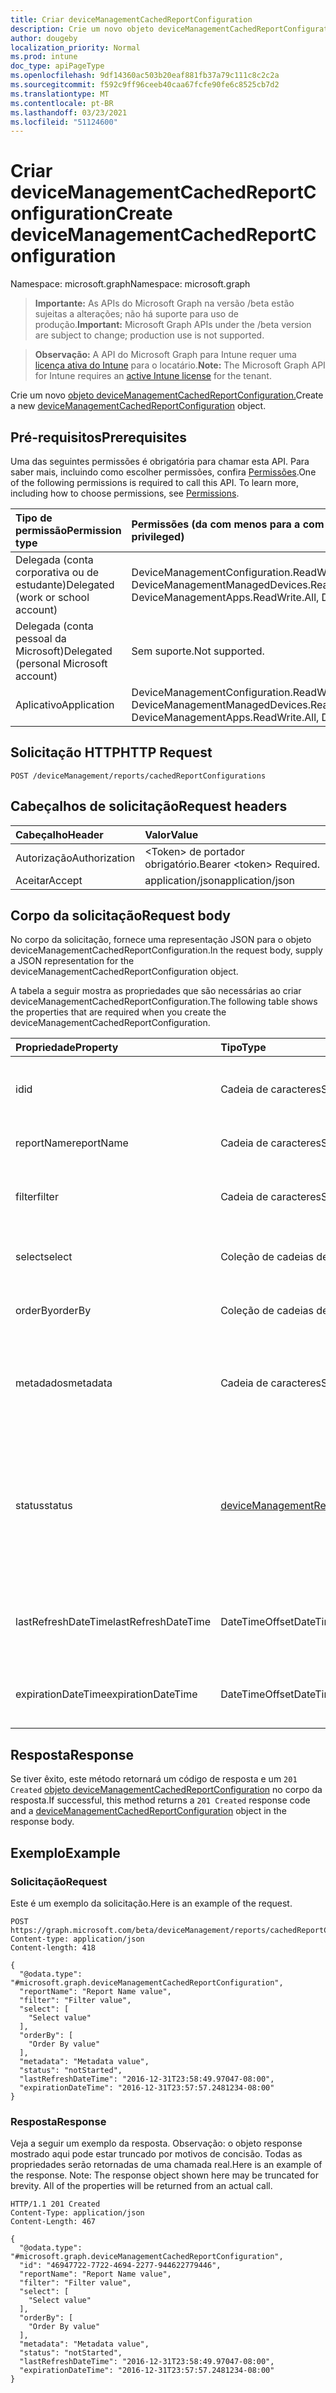 ```yaml
---
title: Criar deviceManagementCachedReportConfiguration
description: Crie um novo objeto deviceManagementCachedReportConfiguration.
author: dougeby
localization_priority: Normal
ms.prod: intune
doc_type: apiPageType
ms.openlocfilehash: 9df14360ac503b20eaf881fb37a79c111c8c2c2a
ms.sourcegitcommit: f592c9ff96ceeb40caa67fcfe90fe6c8525cb7d2
ms.translationtype: MT
ms.contentlocale: pt-BR
ms.lasthandoff: 03/23/2021
ms.locfileid: "51124600"
---
```

# <a name="create-devicemanagementcachedreportconfiguration"></a><span data-ttu-id="49800-103">Criar deviceManagementCachedReportConfiguration</span><span class="sxs-lookup"><span data-stu-id="49800-103">Create deviceManagementCachedReportConfiguration</span></span>

<span data-ttu-id="49800-104">Namespace: microsoft.graph</span><span class="sxs-lookup"><span data-stu-id="49800-104">Namespace: microsoft.graph</span></span>

> <span data-ttu-id="49800-105">**Importante:** As APIs do Microsoft Graph na versão /beta estão sujeitas a alterações; não há suporte para uso de produção.</span><span class="sxs-lookup"><span data-stu-id="49800-105">**Important:** Microsoft Graph APIs under the /beta version are subject to change; production use is not supported.</span></span>

> <span data-ttu-id="49800-106">**Observação:** A API do Microsoft Graph para Intune requer uma [licença ativa do Intune](https://go.microsoft.com/fwlink/?linkid=839381) para o locatário.</span><span class="sxs-lookup"><span data-stu-id="49800-106">**Note:** The Microsoft Graph API for Intune requires an [active Intune license](https://go.microsoft.com/fwlink/?linkid=839381) for the tenant.</span></span>

<span data-ttu-id="49800-107">Crie um novo [objeto deviceManagementCachedReportConfiguration.](../resources/intune-reporting-devicemanagementcachedreportconfiguration.md)</span><span class="sxs-lookup"><span data-stu-id="49800-107">Create a new [deviceManagementCachedReportConfiguration](../resources/intune-reporting-devicemanagementcachedreportconfiguration.md) object.</span></span>

## <a name="prerequisites"></a><span data-ttu-id="49800-108">Pré-requisitos</span><span class="sxs-lookup"><span data-stu-id="49800-108">Prerequisites</span></span>
<span data-ttu-id="49800-p101">Uma das seguintes permissões é obrigatória para chamar esta API. Para saber mais, incluindo como escolher permissões, confira [Permissões](/graph/permissions-reference).</span><span class="sxs-lookup"><span data-stu-id="49800-p101">One of the following permissions is required to call this API. To learn more, including how to choose permissions, see [Permissions](/graph/permissions-reference).</span></span>

|<span data-ttu-id="49800-111">Tipo de permissão</span><span class="sxs-lookup"><span data-stu-id="49800-111">Permission type</span></span>|<span data-ttu-id="49800-112">Permissões (da com menos para a com mais privilégios)</span><span class="sxs-lookup"><span data-stu-id="49800-112">Permissions (from least to most privileged)</span></span>|
|:---|:---|
|<span data-ttu-id="49800-113">Delegada (conta corporativa ou de estudante)</span><span class="sxs-lookup"><span data-stu-id="49800-113">Delegated (work or school account)</span></span>|<span data-ttu-id="49800-114">DeviceManagementConfiguration.ReadWrite.All, DeviceManagementApps.ReadWrite.All, DeviceManagementManagedDevices.ReadWrite.All</span><span class="sxs-lookup"><span data-stu-id="49800-114">DeviceManagementConfiguration.ReadWrite.All, DeviceManagementApps.ReadWrite.All, DeviceManagementManagedDevices.ReadWrite.All</span></span>|
|<span data-ttu-id="49800-115">Delegada (conta pessoal da Microsoft)</span><span class="sxs-lookup"><span data-stu-id="49800-115">Delegated (personal Microsoft account)</span></span>|<span data-ttu-id="49800-116">Sem suporte.</span><span class="sxs-lookup"><span data-stu-id="49800-116">Not supported.</span></span>|
|<span data-ttu-id="49800-117">Aplicativo</span><span class="sxs-lookup"><span data-stu-id="49800-117">Application</span></span>|<span data-ttu-id="49800-118">DeviceManagementConfiguration.ReadWrite.All, DeviceManagementApps.ReadWrite.All, DeviceManagementManagedDevices.ReadWrite.All</span><span class="sxs-lookup"><span data-stu-id="49800-118">DeviceManagementConfiguration.ReadWrite.All, DeviceManagementApps.ReadWrite.All, DeviceManagementManagedDevices.ReadWrite.All</span></span>|

## <a name="http-request"></a><span data-ttu-id="49800-119">Solicitação HTTP</span><span class="sxs-lookup"><span data-stu-id="49800-119">HTTP Request</span></span>
<!-- {
  "blockType": "ignored"
}
-->
``` http
POST /deviceManagement/reports/cachedReportConfigurations
```

## <a name="request-headers"></a><span data-ttu-id="49800-120">Cabeçalhos de solicitação</span><span class="sxs-lookup"><span data-stu-id="49800-120">Request headers</span></span>
|<span data-ttu-id="49800-121">Cabeçalho</span><span class="sxs-lookup"><span data-stu-id="49800-121">Header</span></span>|<span data-ttu-id="49800-122">Valor</span><span class="sxs-lookup"><span data-stu-id="49800-122">Value</span></span>|
|:---|:---|
|<span data-ttu-id="49800-123">Autorização</span><span class="sxs-lookup"><span data-stu-id="49800-123">Authorization</span></span>|<span data-ttu-id="49800-124">&lt;Token&gt; de portador obrigatório.</span><span class="sxs-lookup"><span data-stu-id="49800-124">Bearer &lt;token&gt; Required.</span></span>|
|<span data-ttu-id="49800-125">Aceitar</span><span class="sxs-lookup"><span data-stu-id="49800-125">Accept</span></span>|<span data-ttu-id="49800-126">application/json</span><span class="sxs-lookup"><span data-stu-id="49800-126">application/json</span></span>|

## <a name="request-body"></a><span data-ttu-id="49800-127">Corpo da solicitação</span><span class="sxs-lookup"><span data-stu-id="49800-127">Request body</span></span>
<span data-ttu-id="49800-128">No corpo da solicitação, fornece uma representação JSON para o objeto deviceManagementCachedReportConfiguration.</span><span class="sxs-lookup"><span data-stu-id="49800-128">In the request body, supply a JSON representation for the deviceManagementCachedReportConfiguration object.</span></span>

<span data-ttu-id="49800-129">A tabela a seguir mostra as propriedades que são necessárias ao criar deviceManagementCachedReportConfiguration.</span><span class="sxs-lookup"><span data-stu-id="49800-129">The following table shows the properties that are required when you create the deviceManagementCachedReportConfiguration.</span></span>

|<span data-ttu-id="49800-130">Propriedade</span><span class="sxs-lookup"><span data-stu-id="49800-130">Property</span></span>|<span data-ttu-id="49800-131">Tipo</span><span class="sxs-lookup"><span data-stu-id="49800-131">Type</span></span>|<span data-ttu-id="49800-132">Descrição</span><span class="sxs-lookup"><span data-stu-id="49800-132">Description</span></span>|
|:---|:---|:---|
|<span data-ttu-id="49800-133">id</span><span class="sxs-lookup"><span data-stu-id="49800-133">id</span></span>|<span data-ttu-id="49800-134">Cadeia de caracteres</span><span class="sxs-lookup"><span data-stu-id="49800-134">String</span></span>|<span data-ttu-id="49800-135">Identificador exclusivo dessa entidade</span><span class="sxs-lookup"><span data-stu-id="49800-135">Unique identifier for this entity</span></span>|
|<span data-ttu-id="49800-136">reportName</span><span class="sxs-lookup"><span data-stu-id="49800-136">reportName</span></span>|<span data-ttu-id="49800-137">Cadeia de caracteres</span><span class="sxs-lookup"><span data-stu-id="49800-137">String</span></span>|<span data-ttu-id="49800-138">Nome do relatório</span><span class="sxs-lookup"><span data-stu-id="49800-138">Name of the report</span></span>|
|<span data-ttu-id="49800-139">filter</span><span class="sxs-lookup"><span data-stu-id="49800-139">filter</span></span>|<span data-ttu-id="49800-140">Cadeia de caracteres</span><span class="sxs-lookup"><span data-stu-id="49800-140">String</span></span>|<span data-ttu-id="49800-141">Filtros aplicados na criação de relatório.</span><span class="sxs-lookup"><span data-stu-id="49800-141">Filters applied on report creation.</span></span>|
|<span data-ttu-id="49800-142">select</span><span class="sxs-lookup"><span data-stu-id="49800-142">select</span></span>|<span data-ttu-id="49800-143">Coleção de cadeias de caracteres</span><span class="sxs-lookup"><span data-stu-id="49800-143">String collection</span></span>|<span data-ttu-id="49800-144">Colunas selecionadas no relatório</span><span class="sxs-lookup"><span data-stu-id="49800-144">Columns selected from the report</span></span>|
|<span data-ttu-id="49800-145">orderBy</span><span class="sxs-lookup"><span data-stu-id="49800-145">orderBy</span></span>|<span data-ttu-id="49800-146">Coleção de cadeias de caracteres</span><span class="sxs-lookup"><span data-stu-id="49800-146">String collection</span></span>|<span data-ttu-id="49800-147">Ordenação de colunas no relatório</span><span class="sxs-lookup"><span data-stu-id="49800-147">Ordering of columns in the report</span></span>|
|<span data-ttu-id="49800-148">metadados</span><span class="sxs-lookup"><span data-stu-id="49800-148">metadata</span></span>|<span data-ttu-id="49800-149">Cadeia de caracteres</span><span class="sxs-lookup"><span data-stu-id="49800-149">String</span></span>|<span data-ttu-id="49800-150">Metadados gerenciados pelo chamador associados ao relatório</span><span class="sxs-lookup"><span data-stu-id="49800-150">Caller-managed metadata associated with the report</span></span>|
|<span data-ttu-id="49800-151">status</span><span class="sxs-lookup"><span data-stu-id="49800-151">status</span></span>|[<span data-ttu-id="49800-152">deviceManagementReportStatus</span><span class="sxs-lookup"><span data-stu-id="49800-152">deviceManagementReportStatus</span></span>](../resources/intune-reporting-devicemanagementreportstatus.md)|<span data-ttu-id="49800-153">Status do relatório armazenado em cache.</span><span class="sxs-lookup"><span data-stu-id="49800-153">Status of the cached report.</span></span> <span data-ttu-id="49800-154">Os valores possíveis são: `unknown`, `notStarted`, `inProgress`, `completed`, `failed`.</span><span class="sxs-lookup"><span data-stu-id="49800-154">Possible values are: `unknown`, `notStarted`, `inProgress`, `completed`, `failed`.</span></span>|
|<span data-ttu-id="49800-155">lastRefreshDateTime</span><span class="sxs-lookup"><span data-stu-id="49800-155">lastRefreshDateTime</span></span>|<span data-ttu-id="49800-156">DateTimeOffset</span><span class="sxs-lookup"><span data-stu-id="49800-156">DateTimeOffset</span></span>|<span data-ttu-id="49800-157">Hora em que o relatório em cache foi atualizado pela última vez</span><span class="sxs-lookup"><span data-stu-id="49800-157">Time that the cached report was last refreshed</span></span>|
|<span data-ttu-id="49800-158">expirationDateTime</span><span class="sxs-lookup"><span data-stu-id="49800-158">expirationDateTime</span></span>|<span data-ttu-id="49800-159">DateTimeOffset</span><span class="sxs-lookup"><span data-stu-id="49800-159">DateTimeOffset</span></span>|<span data-ttu-id="49800-160">Tempo em que o relatório armazenado em cache expira</span><span class="sxs-lookup"><span data-stu-id="49800-160">Time that the cached report expires</span></span>|



## <a name="response"></a><span data-ttu-id="49800-161">Resposta</span><span class="sxs-lookup"><span data-stu-id="49800-161">Response</span></span>
<span data-ttu-id="49800-162">Se tiver êxito, este método retornará um código de resposta e um `201 Created` [objeto deviceManagementCachedReportConfiguration](../resources/intune-reporting-devicemanagementcachedreportconfiguration.md) no corpo da resposta.</span><span class="sxs-lookup"><span data-stu-id="49800-162">If successful, this method returns a `201 Created` response code and a [deviceManagementCachedReportConfiguration](../resources/intune-reporting-devicemanagementcachedreportconfiguration.md) object in the response body.</span></span>

## <a name="example"></a><span data-ttu-id="49800-163">Exemplo</span><span class="sxs-lookup"><span data-stu-id="49800-163">Example</span></span>

### <a name="request"></a><span data-ttu-id="49800-164">Solicitação</span><span class="sxs-lookup"><span data-stu-id="49800-164">Request</span></span>
<span data-ttu-id="49800-165">Este é um exemplo da solicitação.</span><span class="sxs-lookup"><span data-stu-id="49800-165">Here is an example of the request.</span></span>
``` http
POST https://graph.microsoft.com/beta/deviceManagement/reports/cachedReportConfigurations
Content-type: application/json
Content-length: 418

{
  "@odata.type": "#microsoft.graph.deviceManagementCachedReportConfiguration",
  "reportName": "Report Name value",
  "filter": "Filter value",
  "select": [
    "Select value"
  ],
  "orderBy": [
    "Order By value"
  ],
  "metadata": "Metadata value",
  "status": "notStarted",
  "lastRefreshDateTime": "2016-12-31T23:58:49.97047-08:00",
  "expirationDateTime": "2016-12-31T23:57:57.2481234-08:00"
}
```

### <a name="response"></a><span data-ttu-id="49800-166">Resposta</span><span class="sxs-lookup"><span data-stu-id="49800-166">Response</span></span>
<span data-ttu-id="49800-p103">Veja a seguir um exemplo da resposta. Observação: o objeto response mostrado aqui pode estar truncado por motivos de concisão. Todas as propriedades serão retornadas de uma chamada real.</span><span class="sxs-lookup"><span data-stu-id="49800-p103">Here is an example of the response. Note: The response object shown here may be truncated for brevity. All of the properties will be returned from an actual call.</span></span>
``` http
HTTP/1.1 201 Created
Content-Type: application/json
Content-Length: 467

{
  "@odata.type": "#microsoft.graph.deviceManagementCachedReportConfiguration",
  "id": "46947722-7722-4694-2277-944622779446",
  "reportName": "Report Name value",
  "filter": "Filter value",
  "select": [
    "Select value"
  ],
  "orderBy": [
    "Order By value"
  ],
  "metadata": "Metadata value",
  "status": "notStarted",
  "lastRefreshDateTime": "2016-12-31T23:58:49.97047-08:00",
  "expirationDateTime": "2016-12-31T23:57:57.2481234-08:00"
}
```




